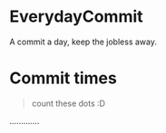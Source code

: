 # EverydayCommit
A commit a day, keep the jobless away.

# Commit times
> count these dots :D

.............
